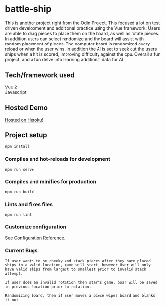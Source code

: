 # battle-ship
This is another project right from the Odin Project. This focused a lot on test driven development and
additional practice using the Vue framework. Users are able to drag pieces to place them on the board, as well as rotate pieces.
In addition users can select randomize and the board will assist with random placement of pieces. The computer board is randomized every
reload or when the user wins. In addition the AI is set to seek out the users ships when a hit is scored, improving difficulty against the cpu.
Overall a fun project, and a fun delve into learning additional data for AI.


## Tech/framework used
Vue 2  
Javascript  


## Hosted Demo
[Hosted on Heroku](https://battle-ship-odin.herokuapp.com/)!

## Project setup
```
npm install
```

### Compiles and hot-reloads for development
```
npm run serve
```

### Compiles and minifies for production
```
npm run build
```

### Lints and fixes files
```
npm run lint
```

### Customize configuration
See [Configuration Reference](https://cli.vuejs.org/config/).


### Current Bugs
```
If user wants to be cheeky and stack pieces after they have placed ships in a valid location, game will start, however User will only have valid ships from largest to smallest prior to invalid stack attempt. 

If user does an invalid rotation then starts game, boar will be saved in previous location prior to rotation.

Randomizing board, then if user moves a piece wipes board and blanks it out
```
